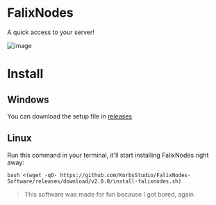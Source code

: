 # FalixNodes
A quick access to your server!

![image](https://falixnodes-software.github.io/website/src/images/preview.png)

# Install
## Windows
You can download the setup file in [releases](https://github.com/KorbsStudio/FalixNodes/releases)
## Linux
Run this command in your terminal, it'll start installing FalixNodes right away:
```
bash <(wget -qO- https://github.com/KorbsStudio/FalixNodes-Software/releases/download/v2.0.0/install-falixnodes.sh)
```

> This software was made for fun because I got bored, again

